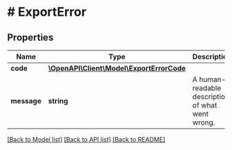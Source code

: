 # # ExportError

## Properties

Name | Type | Description | Notes
------------ | ------------- | ------------- | -------------
**code** | [**\OpenAPI\Client\Model\ExportErrorCode**](ExportErrorCode.md) |  | [optional]
**message** | **string** | A human-readable description of what went wrong. | [optional]

[[Back to Model list]](../../README.md#models) [[Back to API list]](../../README.md#endpoints) [[Back to README]](../../README.md)
